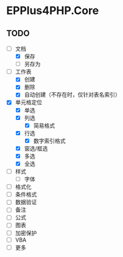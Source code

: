 # EPPlus4PHP.Core

## TODO

- [ ] 文档
  - [x] 保存
  - [ ] 另存为
- [ ] 工作表
  - [x] 创建
  - [x] 删除
  - [x] 自动创建（不存在时，仅针对表名索引）
- [x] 单元格定位
  - [x] 单选
  - [x] 列选
    - [x] 简易格式
  - [x] 行选
    - [x] 数字索引格式
  - [x] 窗选/框选
  - [x] 多选
  - [x] 全选
- [ ] 样式
  - [ ] 字体
- [ ] 格式化
- [ ] 条件格式
- [ ] 数据验证
- [ ] 备注
- [ ] 公式
- [ ] 图表
- [ ] 加密保护
- [ ] VBA
- [ ] 更多
